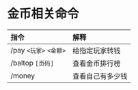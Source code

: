 # 金币相关命令

| 指令 | 解释 |
| :--- | :--- |
| /pay `<玩家>` `<金额>` | 给指定玩家转钱 |
| /baltop `[页码]` | 查看金币排行榜 |
| /money | 查看自己有多少钱 |

